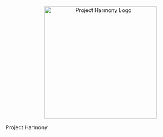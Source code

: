 


<div align="center">
  <img src="https://github.com/user-attachments/assets/ccde5254-bf53-4f0d-8cf6-f18ce4fb43f9" width="300"  alt="Project Harmony Logo">
</div>

Project Harmony


